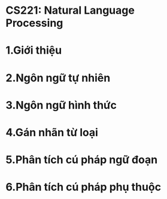 # CS221: Natural Language Processing

# 1.Giới thiệu
# 2.Ngôn ngữ tự nhiên
# 3.Ngôn ngữ hình thức
# 4.Gán nhãn từ loại
# 5.Phân tích cú pháp ngữ đoạn
# 6.Phân tích cú pháp phụ thuộc
